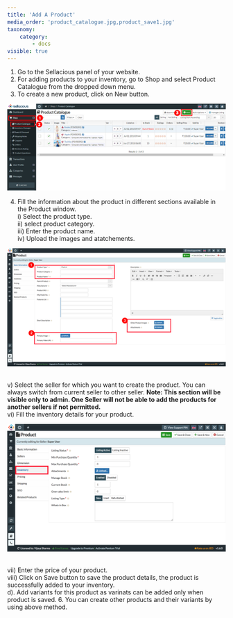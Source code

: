 ```yaml
---
title: 'Add A Product'
media_order: 'product_catalogue.jpg,product_save1.jpg'
taxonomy:
    category:
        - docs
visible: true
---
```


1. Go to the Sellacious panel of your website.
2. For adding products to your inventory, go to Shop and select Product Catalogue from the dropped down menu.
3. To create a new product, click on New button.

![](product_catalogue.jpg)

4. Fill the information about the product in different sections available in the Product window.
<br>   i) Select the product type.
<br>  ii) select product category.
<br> iii) Enter the product name.
<br>  iv) Upload the images and atatchements.

![](basic-product.png)

<br>   v) Select the seller for which you want to create the product. You can always switch from current seller to other seller.
**Note: This section will be visible only to admin. One Seller will not be able to add the products for another sellers if not permitted.**
<br>  vi) Fill the inventory details for your product.

![](inventory.png)

<br>  vii) Enter the price of your product.
<br> viii) Click on Save button to save the product details, the product is successfully added to your inventory.
<br> d). Add variants for this product as varinats can be added only when product is saved.
6. You can create other products and their variants by using above method.